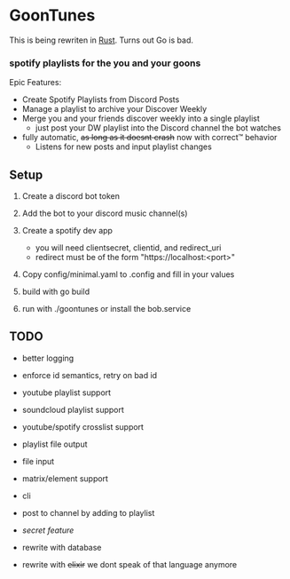 # GoonTunes
This is being rewriten in [Rust](https://github.com/blueforesticarus/goontunes2).
Turns out Go is bad.

### spotify playlists for the you and your goons

Epic Features:
- Create Spotify Playlists from Discord Posts
- Manage a playlist to archive your Discover Weekly
- Merge you and your friends discover weekly into a single playlist
    - just post your DW playlist into the Discord channel the bot watches
- fully automatic, ~~as long as it doesnt crash~~ now with correct™ behavior
    - Listens for new posts and input playlist changes

## Setup
1. Create a discord bot token
2. Add the bot to your discord music channel(s)
3. Create a spotify dev app 
    - you will need clientsecret, clientid, and redirect_uri
    - redirect must be of the form "https://localhost:\<port\>"
3. Copy config/minimal.yaml to .config and fill in your values

4. build with go build
5. run with ./goontunes or install the bob.service 

## TODO
- better logging
- enforce id semantics, retry on bad id
- youtube playlist support
- soundcloud playlist support
- youtube/spotify crosslist support
- playlist file output
- file input
- matrix/element support
- cli
- post to channel by adding to playlist
- *secret feature*

- rewrite with database
- rewrite with ~~elixir~~ we dont speak of that language anymore
